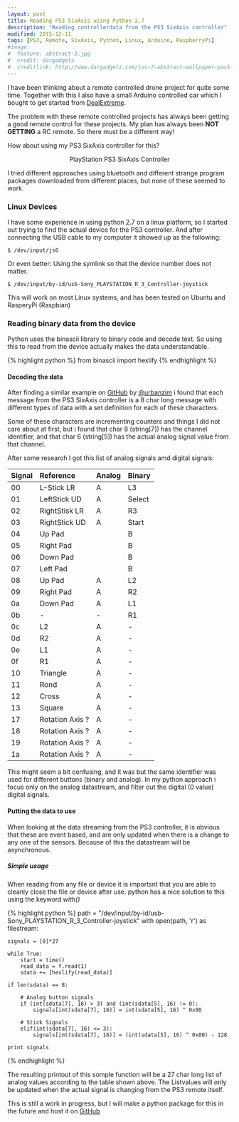 ```yaml
---
layout: post
title: Reading PS3 SixAxis using Python 2.7
description: "Reading controllerdata from the PS3 SixAxis controller"
modified: 2015-12-11
tags: [PS3, Remote, SixAxis, Python, Linux, Arduino, RaspberryPi]
#image:
#  feature: abstract-3.jpg
#  credit: dargadgetz
#  creditlink: http://www.dargadgetz.com/ios-7-abstract-wallpaper-pack-for-iphone-5-and-ipod-touch-retina/
---
```



I have been thinking about a remote controlled drone project for quite some time.
Together with this I also have a small Arduino controlled car which I bought to get
started from [DealExtreme](http://www.dx.com/).

The problem with these remote controlled projects has always been getting a good
remote control for these projects. My plan has always been **NOT GETTING** a RC remote.
So there must be a different way!

How about using my PS3 SixAxis controller for this?

<figure>
	<img src="/images/PlayStation3-Sixaxis.png" alt="">
	<center> <figcaption>PlayStation PS3 SixAxis Controller</figcaption></center>
</figure>

I tried different approaches using bluetooth and different strange program packages downloaded
from different places, but none of these seemed to work.

### Linux Devices

I have some experience in using python 2.7 on a linux platform, so I started out trying to
find the actual device for the PS3 controller. And after connecting the USB cable to my
computer it showed up as the following:

```
$ /dev/input/js0
```

Or even better: Using the symlink so that the device number does not matter.

```
$ /dev/input/by-id/usb-Sony_PLAYSTATION_R_3_Controller-joystick
```

This will work on most Linux systems, and has been tested on Ubuntu and RasperyPi (Raspbian)

### Reading binary data from the device

Python uses the binascii library to binary code and decode text. So using this to read from the device actually makes the data understandable.

{% highlight python %}
from binascii import hexlify
{% endhighlight %}

#### Decoding the data

After finding a similar example on [GitHub](www.github.com) by [@urbanzim](https://github.com/urbanzrim/ps3controller)
i found that each message from the PS3 SixAxis controller is a 8 char long message with different types of data
with a set definition for each of these characters.

Some of these characters are incrementing counters and things I did not care about at first,
but i found that char 8 (string\[7]) has the channel identifier, and that
char 6 (string\[5]) has the actual analog signal value from that channel.

After some research I got this list of analog signals amd digital signals:

| Signal     | Reference | Analog   | Binary |
| :--------- | :-------- | :------- | :----- |
| 00 | L-Stick LR | A | L3 |
| 01 | LeftStick UD | A | Select
| 02 | RightStisk LR | A | R3
| 03 | RightStick UD | A | Start
| 04 | Up Pad | | B |
| 05 | Right Pad | | B |
| 06 | Down Pad | | B |
| 07 | Left Pad | | B |
| 08 | Up Pad | A | L2 |
| 09 | Right Pad | A | R2 |
| 0a | Down Pad | A | L1 |
| 0b | - | - | R1 |
| 0c | L2 | A | - |
| 0d | R2 | A | - |
| 0e | L1 | A | - |
| 0f | R1 | A | - |
| 10 | Triangle | A | - |
| 11 | Rond | A | - |
| 12 | Cross | A | - |
| 13 | Square | A | - |
| 17 | Rotation Axis ? | A | - |
| 18 | Rotation Axis ? | A | - |
| 19 | Rotation Axis ? | A | - |
| 1a | Rotation Axis ? | A | - |

This might seem a bit confusing, and it was but the same identifier was used for different buttons
(binary and analog). In my python approach i focus only on the analog datastream,
and filter out the digital (0 value) digital signals.

#### Putting the data to use

When looking at the data streaming from the PS3 controller,
it is obvious that these are event based, and are only updated when there is a change to any one of the sensors.
Because of this the datastream will be asynchronous.

##### Simple usage

When reading from any file or device it is importsnt that you are able to
cleanly close the file or device after use. python has a nice solution to this using the keyword *with()*

{% highlight python %}
path = "/dev/input/by-id/usb-Sony_PLAYSTATION_R_3_Controller-joystick"
with open(path, 'r') as filestream:

    signals = [0]*27

    while True:
        start = time()
        read_data = f.read(1)
        sdata += [hexlify(read_data)]

    if len(sdata) == 8:

        # Analog button signals
        if (int(sdata[7], 16) > 3) and (int(sdata[5], 16) != 0):
            signals[int(sdata[7], 16)] = int(sdata[5], 16) ^ 0x80
        
        # Stick Signals
        elif(int(sdata[7], 16) <= 3):
            signals[int(sdata[7], 16)] = (int(sdata[5], 16) ^ 0x80) - 128

    print signals
{% endhighlight %}

The resulting printout of this somple function will be a 27 char long list of analog values
according to the table shown above. The Listvalues will only be updated when the actual signal is changing
from the PS3 remote itself.

This is still a work in progress, but I will make a python package for this in the future and host
it on [GitHub](https://github.com/jafossum/)